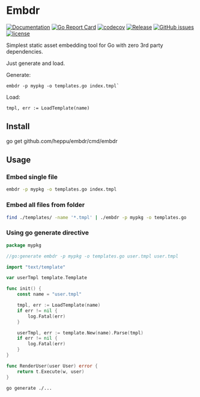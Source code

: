 # Embdr
[![Documentation](https://godoc.org/github.com/heppu/embdr?status.svg)](https://pkg.go.dev//github.com/heppu/embdr)
[![Go Report Card](https://goreportcard.com/badge/github.com/heppu/embdr)](https://goreportcard.com/report/github.com/heppu/embdr)
[![codecov](https://codecov.io/gh/heppu/embdr/branch/master/graph/badge.svg)](https://codecov.io/gh/heppu/embdr)
[![Release](https://img.shields.io/github/release/heppu/embdr.svg?label=Release)](https://github.com/heppu/embdr/releases)
[![GitHub issues](https://img.shields.io/github/issues/heppu/embdr.svg)](https://github.com/heppu/embdr/issues)
[![license](https://img.shields.io/github/license/heppu/embdr.svg?maxAge=2592000)](https://github.com/heppu/embdr/LICENSE)


Simplest static asset embedding tool for Go with zero 3rd party dependencies.

Just generate and load.

Generate:
```
embdr -p mypkg -o templates.go index.tmpl`
```

Load:
```
tmpl, err := LoadTemplate(name)
```

## Install

go get github.com/heppu/embdr/cmd/embdr

## Usage

### Embed single file

```bash
embdr -p mypkg -o templates.go index.tmpl
```

### Embed all files from folder

```bash
find ./templates/ -name '*.tmpl' | ./embdr -p mypkg -o templates.go
```

### Using go generate directive

```go
package mypkg

//go:generate embdr -p mypkg -o templates.go user.tmpl user.tmpl

import "text/template"

var userTmpl template.Template

func init() {
	const name = "user.tmpl"

	tmpl, err := LoadTemplate(name)
	if err != nil {
		log.Fatal(err)
	}

	userTmpl, err := template.New(name).Parse(tmpl)
	if err != nil {
		log.Fatal(err)
	}
}

func RenderUser(user User) error {
	return t.Execute(w, user)
}
```

```bash
go generate ./...
```
